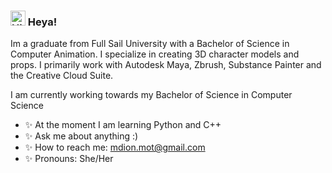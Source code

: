 ### <img src='https://qpluspicture.oss-cn-beijing.aliyuncs.com/6LjjQA/Hi.gif' alt='Hi' width="24"/> Heya!

Im a graduate from Full Sail University with a Bachelor of Science in Computer Animation. I specialize in creating 3D character models and props. I primarily work with Autodesk Maya, Zbrush, Substance Painter and the Creative Cloud Suite.

I am currently working towards my Bachelor of Science in Computer Science


- ✨ At the moment I am learning Python and C++
- ✨ Ask me about anything :)
- ✨ How to reach me: mdion.mot@gmail.com
- ✨ Pronouns: She/Her

